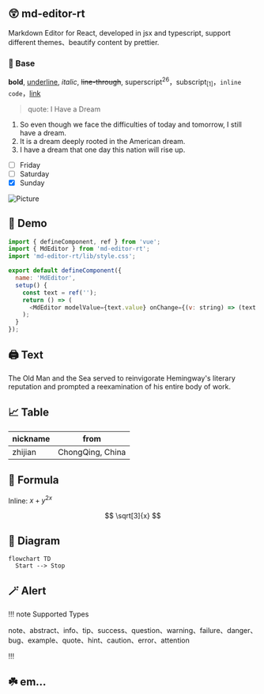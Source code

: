 ## 😲 md-editor-rt

Markdown Editor for React, developed in jsx and typescript, support different themes、beautify content by prettier.

### 🤖 Base

**bold**, <u>underline</u>, _italic_, ~~line-through~~, superscript<sup>26</sup>，subscript<sub>[1]</sub>，`inline code`，[link](https://imzbf.cc)

> quote: I Have a Dream

1. So even though we face the difficulties of today and tomorrow, I still have a dream.
2. It is a dream deeply rooted in the American dream.
3. I have a dream that one day this nation will rise up.

- [ ] Friday
- [ ] Saturday
- [x] Sunday

![Picture](https://imzbf.github.io/md-editor-rt/imgs/mark_emoji.gif)

## 🤗 Demo

```js
import { defineComponent, ref } from 'vue';
import { MdEditor } from 'md-editor-rt';
import 'md-editor-rt/lib/style.css';

export default defineComponent({
  name: 'MdEditor',
  setup() {
    const text = ref('');
    return () => (
      <MdEditor modelValue={text.value} onChange={(v: string) => (text.value = v)} />
    );
  }
});
```

## 🖨 Text

The Old Man and the Sea served to reinvigorate Hemingway's literary reputation and prompted a reexamination of his entire body of work.

## 📈 Table

| nickname | from             |
| -------- | ---------------- |
| zhijian  | ChongQing, China |

## 📏 Formula

Inline: $x+y^{2x}$

$$
\sqrt[3]{x}
$$

## 🧬 Diagram

```mermaid
flowchart TD
  Start --> Stop
```

## 🪄 Alert

!!! note Supported Types

note、abstract、info、tip、success、question、warning、failure、danger、bug、example、quote、hint、caution、error、attention

!!!

## ☘️ em...
